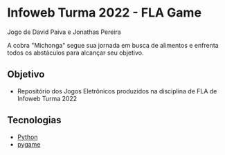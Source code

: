 # Infoweb Turma 2022 - FLA Game

Jogo de David Paiva e Jonathas Pereira

A cobra "Michonga" segue sua jornada em busca de alimentos e enfrenta todos os abstáculos para alcançar seu objetivo.



## Objetivo
- Repositório dos Jogos Eletrônicos produzidos na disciplina de FLA de Infoweb Turma 2022

## Tecnologias
- [Python](https://www.python.org/)
- [pygame](https://www.pygame.org/)

